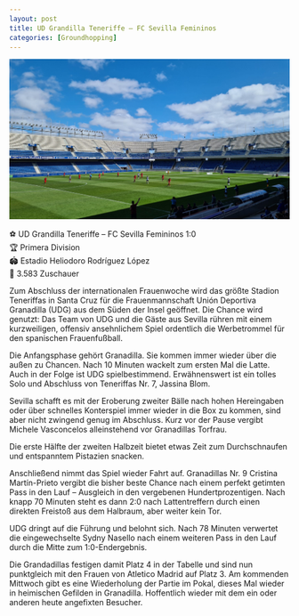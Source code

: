```yaml
---
layout: post
title: UD Grandilla Teneriffe – FC Sevilla Femininos
categories: [Groundhopping]
---
```



![](../images/20220313_124004-2048x1170.jpg)

⚽️ UD Grandilla Teneriffe – FC Sevilla Femininos 1:0  
🏆 Primera Division  
🏟 Estadio Heliodoro Rodríguez López  
🥁 3.583 Zuschauer  

Zum Abschluss der internationalen Frauenwoche wird das größte Stadion Teneriffas in Santa Cruz für die Frauenmannschaft Unión Deportiva Granadilla (UDG) aus dem Süden der Insel geöffnet. Die Chance wird genutzt: Das Team von UDG und die Gäste aus Sevilla rühren mit einem kurzweiligen, offensiv ansehnlichem Spiel ordentlich die Werbetrommel für den spanischen Frauenfußball.

Die Anfangsphase gehört Granadilla. Sie kommen immer wieder über die außen zu Chancen. Nach 10 Minuten wackelt zum ersten Mal die Latte. Auch in der Folge ist UDG spielbestimmend. Erwähnenswert ist ein tolles Solo und Abschluss von Teneriffas Nr. 7, Jassina Blom. 

Sevilla schafft es mit der Eroberung zweiter Bälle nach hohen Hereingaben oder über schnelles Konterspiel immer wieder in die Box zu kommen, sind aber nicht zwingend genug im Abschluss. Kurz vor der Pause vergibt Michele Vasconcelos alleinstehend vor Granadillas Torfrau. 

Die erste Hälfte der zweiten Halbzeit bietet etwas Zeit zum Durchschnaufen und entspanntem Pistazien snacken. 

Anschließend nimmt das Spiel wieder Fahrt auf. Granadillas Nr. 9 Cristina Martín-Prieto vergibt die bisher beste Chance nach einem perfekt getimten Pass in den Lauf – Ausgleich in den vergebenen Hundertprozentigen. Nach knapp 70 Minuten steht es dann 2:0 nach Lattentreffern durch einen direkten Freistoß aus dem Halbraum, aber weiter kein Tor. 

UDG dringt auf die Führung und belohnt sich. Nach 78 Minuten verwertet die eingewechselte Sydny Nasello nach einem weiteren Pass in den Lauf durch die Mitte zum 1:0-Endergebnis. 

Die Grandadillas festigen damit Platz 4 in der Tabelle und sind nun punktgleich mit den Frauen von Atletico Madrid auf Platz 3. Am kommenden Mittwoch gibt es eine Wiederholung der Partie im Pokal, dieses Mal wieder in heimischen Gefilden in Granadilla. Hoffentlich wieder mit dem ein oder anderen heute angefixten Besucher. 